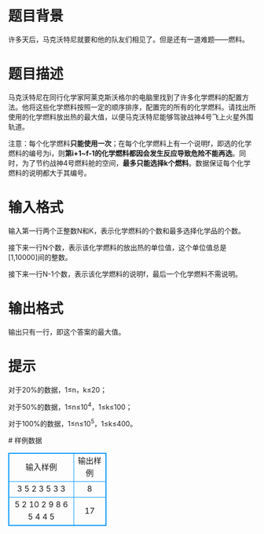 # 

 
 # 题目背景 
<p>许多天后，马克沃特尼就要和他的队友们相见了。但是还有一道难题&mdash;&mdash;燃料。</p> 

 
 # 题目描述 
<p>马克沃特尼在同行化学家阿莱克斯沃格尔的电脑里找到了许多化学燃料的配置方法。他将这些化学燃料按照一定的顺序排序，配置完的所有的化学燃料。请找出所使用的化学燃料放出热的最大值，以便马克沃特尼能够驾驶战神4号飞上火星外围轨道。</p>

<p>注意：每个化学燃料<strong>只能使用一次</strong>；在每个化学燃料上有一个说明f，即选的化学燃料的编号为i，则<strong>第</strong><strong>i+1~f-1</strong><strong>的化学燃料都因会发生反应导致危险不能再选</strong>。同时，为了节约战神4号燃料舱的空间，<strong>最多只能选择</strong><strong>k</strong><strong>个燃料</strong>。数据保证每个化学燃料的说明都大于其编号。</p> 

 
 # 输入格式 
<p>输入第一行两个正整数N和K，表示化学燃料的个数和最多选择化学品的个数。</p>

<p>接下来一行N个数，表示该化学燃料的放出热的单位值，这个单位值总是[1,10000]间的整数。</p>

<p>接下来一行N-1个数，表示该化学燃料的说明f，最后一个化学燃料不需说明。</p> 

 
 # 输出格式 
<p>输出只有一行，即这个答案的最大值。</p> 

 
 # 提示 
<p>对于20%的数据，1&le;n，k&le;20；</p>

<p>对于50%的数据，1&le;n&le;10<sup>4</sup>，1&le;k&le;100；</p>

<p>对于100%的数据，1&le;n&le;10<sup>5</sup>，1&le;k&le;400。</p> 
# 样例数据
<style>
        table,table tr th, table tr td { border:1px solid #0094ff; }
        table { width: 200px; min-height: 25px; line-height: 25px; text-align: center; border-collapse: collapse;}   
    </style>
<table>
	<tr>
		<td>输入样例</td>
		<td>输出样例</td>
	</tr>
<tr><td>3 5
2 3 5
3 3
</td><td>8</td></tr><tr><td>5 2
10 2 9 8 6
5 4 4 5
</td><td>17</td></tr></table>
